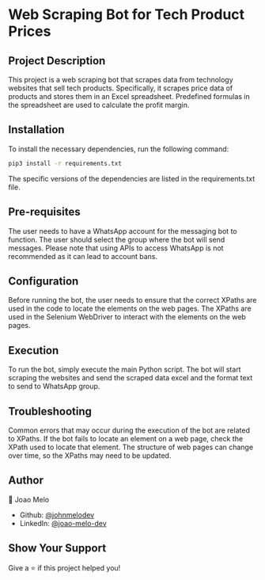 
# Web Scraping Bot for Tech Product Prices

## Project Description
This project is a web scraping bot that scrapes data from technology websites that sell tech products. Specifically, it scrapes price data of products and stores them in an Excel spreadsheet. Predefined formulas in the spreadsheet are used to calculate the profit margin.

## Installation
To install the necessary dependencies, run the following command:
```bash
pip3 install -r requirements.txt
```
The specific versions of the dependencies are listed in the requirements.txt file.

## Pre-requisites
The user needs to have a WhatsApp account for the messaging bot to function. The user should select the group where the bot will send messages. Please note that using APIs to access WhatsApp is not recommended as it can lead to account bans.

## Configuration
Before running the bot, the user needs to ensure that the correct XPaths are used in the code to locate the elements on the web pages. The XPaths are used in the Selenium WebDriver to interact with the elements on the web pages.

## Execution
To run the bot, simply execute the main Python script. The bot will start scraping the websites and send the scraped data excel and the format text to send to WhatsApp group.

## Troubleshooting
Common errors that may occur during the execution of the bot are related to XPaths. If the bot fails to locate an element on a web page, check the XPath used to locate that element. The structure of web pages can change over time, so the XPaths may need to be updated.

## Author
👤 Joao Melo

- Github: [@johnmelodev](https://github.com/johnmelodev)
- LinkedIn: [@joao-melo-dev](https://www.linkedin.com/in/joao-melo-dev)

## Show Your Support
Give a ⭐️ if this project helped you!
```
